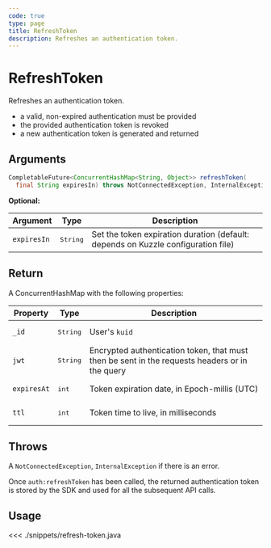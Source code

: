 ```yaml
---
code: true
type: page
title: RefreshToken
description: Refreshes an authentication token.
---
```


# RefreshToken

Refreshes an authentication token.

- a valid, non-expired authentication must be provided
- the provided authentication token is revoked
- a new authentication token is generated and returned

## Arguments

```java
CompletableFuture<ConcurrentHashMap<String, Object>> refreshToken(
  final String expiresIn) throws NotConnectedException, InternalException
```

**Optional:**

| Argument    | Type              | Description                                                                 |
|-------------|-------------------|-----------------------------------------------------------------------------|
| `expiresIn` | <pre>String</pre> | Set the token expiration duration (default: depends on Kuzzle configuration file) |

## Return

A ConcurrentHashMap with the following properties:

| Property    | Type              | Description                                                                              |
|-------------|-------------------|------------------------------------------------------------------------------------------|
| `_id`       | <pre>String</pre> | User's `kuid`                                                                            |
| `jwt`       | <pre>String</pre> | Encrypted authentication token, that must then be sent in the requests headers or in the query |
| `expiresAt` | <pre>int</pre>  | Token expiration date, in Epoch-millis (UTC)                                             |
| `ttl`       | <pre>int</pre>  | Token time to live, in milliseconds                                                      |

## Throws

A `NotConnectedException`, `InternalException` if there is an error.

Once `auth:refreshToken` has been called, the returned authentication token is stored by the SDK and used for all the subsequent API calls.

## Usage

<<< ./snippets/refresh-token.java
